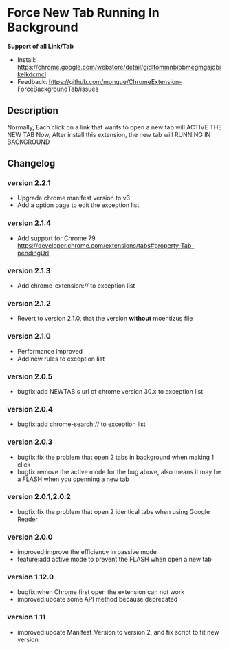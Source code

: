 # Force New Tab Running In Background

**Support of all Link/Tab**

- Install: https://chrome.google.com/webstore/detail/gidlfommnbibbmegmgajdbikelkdcmcl
- Feedback: https://github.com/monque/ChromeExtension-ForceBackgroundTab/issues

## Description

Normally, Each click on a link that wants to open a new tab will ACTIVE THE NEW TAB
Now, After install this extension, the new tab will RUNNING IN BACKGROUND

## Changelog

### version 2.2.1
- Upgrade chrome manifest version to v3
- Add a option page to edit the exception list

### version 2.1.4
- Add support for Chrome 79
https://developer.chrome.com/extensions/tabs#property-Tab-pendingUrl

### version 2.1.3
- Add chrome-extension:// to exception list

### version 2.1.2
- Revert to version 2.1.0, that the version **without** moentizus file

### version 2.1.0

- Performance improved
- Add new rules to exception list

### version 2.0.5

- bugfix:add NEWTAB's url of chrome version 30.x to exception list

### version 2.0.4

- bugfix:add chrome-search:// to exception list

### version 2.0.3

- bugfix:fix the problem that open 2 tabs in background when making 1 click
- bugfix:remove the active mode for the bug above, also means it may be a FLASH when you openning a new tab

### version 2.0.1,2.0.2

- bugfix:fix the problem that open 2 identical tabs when using Google Reader

### version 2.0.0

- improved:improve the efficiency in passive mode
- feature:add active mode to prevent the FLASH when open a new tab

### version 1.12.0

- bugfix:when Chrome first open the extension can not work
- improved:update some API method because deprecated

### version 1.11

- improved:update Manifest_Version to version 2, and fix script to fit new version
